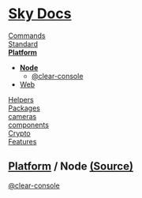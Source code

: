 <!--- This Node was auto-generated using "npx sky readme" --> 

# [Sky Docs](../../README.md)

[Commands](..%2F..%2F%5Fcommands%2FREADME.md)   
[Standard](..%2F..%2Fstandard%2FREADME.md)   
**[Platform](..%2F..%2Fplatform%2FREADME.md)**   
* **[Node](..%2F..%2Fplatform%2Fnode%2FREADME.md)**  
   * [@clear-console](..%2F..%2Fplatform%2Fnode%2F%40clear-console%2FREADME.md)
* [Web](..%2F..%2Fplatform%2Fweb%2FREADME.md)
  
[Helpers](..%2F..%2Fhelpers%2FREADME.md)   
[Packages](..%2F..%2Fpkgs%2FREADME.md)   
[cameras](..%2F..%2Fcameras%2FREADME.md)   
[components](..%2F..%2Fcomponents%2FREADME.md)   
[Crypto](..%2F..%2Fcrypto%2FREADME.md)   
[Features](..%2F..%2Ffeatures%2FREADME.md)   

## [Platform](..%2F..%2Fplatform%2FREADME.md) / Node [(Source)](..%2F..%2Fplatform%2Fnode%2F)

[@clear-console](..%2F..%2Fplatform%2Fnode%2F%40clear-console%2FREADME.md)   
  
